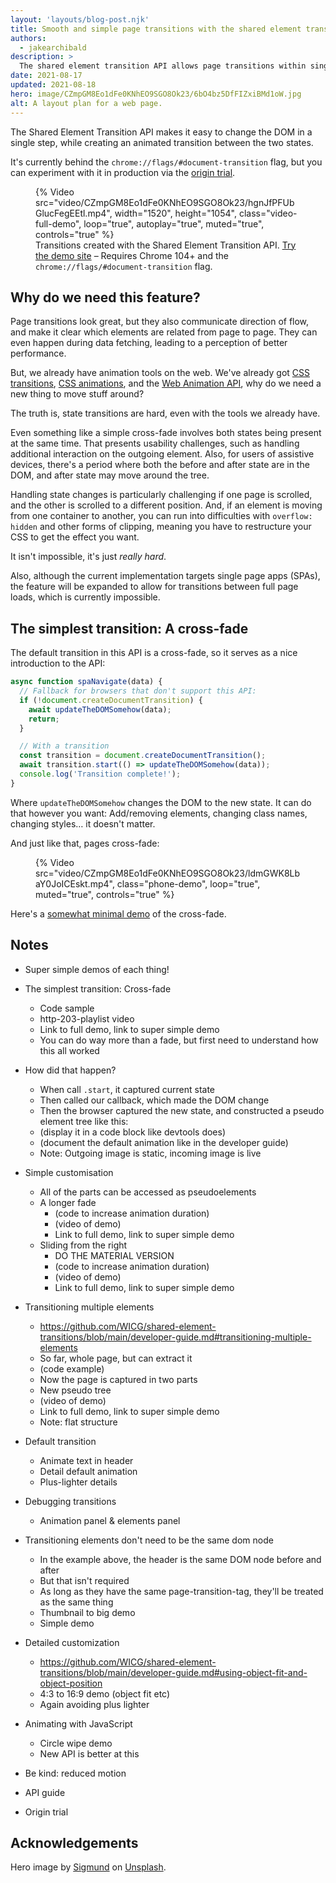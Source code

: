 ```yaml
---
layout: 'layouts/blog-post.njk'
title: Smooth and simple page transitions with the shared element transition API
authors:
  - jakearchibald
description: >
  The shared element transition API allows page transitions within single-page apps, and is available as an origin trial now!
date: 2021-08-17
updated: 2021-08-18
hero: image/CZmpGM8Eo1dFe0KNhEO9SGO8Ok23/6bO4bz5DfFIZxiBMd1oW.jpg
alt: A layout plan for a web page.
---
```


The Shared Element Transition API makes it easy to change the DOM in a single step, while creating an animated transition between the two states.

It's currently behind the `chrome://flags/#document-transition` flag, but you can experiment with it in production via the [origin trial](https://developer.chrome.com/origintrials/#/view_trial/1762033354208706561).

<style>
  .video-full-demo {
    aspect-ratio: 1520 / 1054;
  }
</style>

<figure>
  {% Video
    src="video/CZmpGM8Eo1dFe0KNhEO9SGO8Ok23/hgnJfPFUbGlucFegEEtl.mp4",
    width="1520",
    height="1054",
    class="video-full-demo",
    loop="true",
    autoplay="true",
    muted="true",
    controls="true"
  %}
  <figcaption>Transitions created with the Shared Element Transition API. <a href="https://http203-playlist.netlify.app/">Try the demo site</a> – Requires Chrome 104+ and the <code>chrome://flags/#document-transition</code> flag.</figcaption>
</figure>

## Why do we need this feature?

Page transitions look great, but they also communicate direction of flow, and make it clear which elements are related from page to page. They can even happen during data fetching, leading to a perception of better performance.

But, we already have animation tools on the web. We've already got [CSS transitions](https://developer.mozilla.org/en-US/docs/Web/CSS/CSS_Transitions/Using_CSS_transitions), [CSS animations](https://developer.mozilla.org/en-US/docs/Web/CSS/CSS_Animations/Using_CSS_animations), and the [Web Animation API](https://developer.mozilla.org/en-US/docs/Web/API/Web_Animations_API/Using_the_Web_Animations_API), why do we need a new thing to move stuff around?

The truth is, state transitions are hard, even with the tools we already have.

Even something like a simple cross-fade involves both states being present at the same time. That presents usability challenges, such as handling additional interaction on the outgoing element. Also, for users of assistive devices, there's a period where both the before and after state are in the DOM, and after state may move around the tree.

Handling state changes is particularly challenging if one page is scrolled, and the other is scrolled to a different position. And, if an element is moving from one container to another, you can run into difficulties with `overflow: hidden` and other forms of clipping, meaning you have to restructure your CSS to get the effect you want.

It isn't impossible, it's just _really hard_.

Also, although the current implementation targets single page apps (SPAs), the feature will be expanded to allow for transitions between full page loads, which is currently impossible.

## The simplest transition: A cross-fade

The default transition in this API is a cross-fade, so it serves as a nice introduction to the API:

```js
async function spaNavigate(data) {
  // Fallback for browsers that don't support this API:
  if (!document.createDocumentTransition) {
    await updateTheDOMSomehow(data);
    return;
  }

  // With a transition
  const transition = document.createDocumentTransition();
  await transition.start(() => updateTheDOMSomehow(data));
  console.log('Transition complete!');
}
```

Where `updateTheDOMSomehow` changes the DOM to the new state. It can do that however you want: Add/removing elements, changing class names, changing styles… it doesn't matter.

And just like that, pages cross-fade:

<style>
  .phone-demo {
    aspect-ratio: 4 / 3;
  }
</style>

<figure>
  {% Video
    src="video/CZmpGM8Eo1dFe0KNhEO9SGO8Ok23/ldmGWK8LbaY0JoICEskt.mp4",
    class="phone-demo",
    loop="true",
    muted="true",
    controls="true"
  %}
</figure>

Here's a [somewhat minimal demo](https://simple-set-demos.glitch.me/1-cross-fade/) of the cross-fade.

## Notes

- Super simple demos of each thing!

- The simplest transition: Cross-fade
  - Code sample
  - http-203-playlist video
  - Link to full demo, link to super simple demo
  - You can do way more than a fade, but first need to understand how this all worked
- How did that happen?
  - When call `.start`, it captured current state
  - Then called our callback, which made the DOM change
  - Then the browser captured the new state, and constructed a pseudo element tree like this:
  - (display it in a code block like devtools does)
  - (document the default animation like in the developer guide)
  - Note: Outgoing image is static, incoming image is live
- Simple customisation
  - All of the parts can be accessed as pseudoelements
  - A longer fade
    - (code to increase animation duration)
    - (video of demo)
    - Link to full demo, link to super simple demo
  - Sliding from the right
    - DO THE MATERIAL VERSION
    - (code to increase animation duration)
    - (video of demo)
    - Link to full demo, link to super simple demo
- Transitioning multiple elements
  - https://github.com/WICG/shared-element-transitions/blob/main/developer-guide.md#transitioning-multiple-elements
  - So far, whole page, but can extract it
  - (code example)
  - Now the page is captured in two parts
  - New pseudo tree
  - (video of demo)
  - Link to full demo, link to super simple demo
  - Note: flat structure
- Default transition
  - Animate text in header
  - Detail default animation
  - Plus-lighter details
- Debugging transitions
  - Animation panel & elements panel
- Transitioning elements don't need to be the same dom node
  - In the example above, the header is the same DOM node before and after
  - But that isn't required
  - As long as they have the same page-transition-tag, they'll be treated as the same thing
  - Thumbnail to big demo
  - Simple demo
- Detailed customization
  - https://github.com/WICG/shared-element-transitions/blob/main/developer-guide.md#using-object-fit-and-object-position
  - 4:3 to 16:9 demo (object fit etc)
  - Again avoiding plus lighter
- Animating with JavaScript
  - Circle wipe demo
  - New API is better at this
- Be kind: reduced motion
- API guide
- Origin trial

## Acknowledgements

Hero image by [Sigmund](https://unsplash.com/@sigmund) on [Unsplash](https://unsplash.com/photos/4UGmm3WRUoQ).
